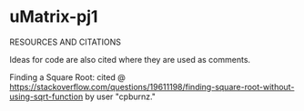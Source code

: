# uMatrix-pj1

RESOURCES AND CITATIONS

Ideas for code are also cited where they are used as comments. 

Finding a Square Root: cited @ https://stackoverflow.com/questions/19611198/finding-square-root-without-using-sqrt-function
 by user "cpburnz."
